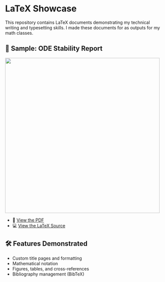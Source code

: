 # LaTeX Showcase

This repository contains LaTeX documents demonstrating my technical writing and typesetting skills. I made these documents for as outputs for my math classes.

## 🧠 Sample: ODE Stability Report

<img src="images/sample.png" width="500"/>

- 📄 [View the PDF](./report.pdf)
- 💻 [View the LaTeX Source](./report.tex)

## 🛠️ Features Demonstrated
- Custom title pages and formatting
- Mathematical notation
- Figures, tables, and cross-references
- Bibliography management (BibTeX)

